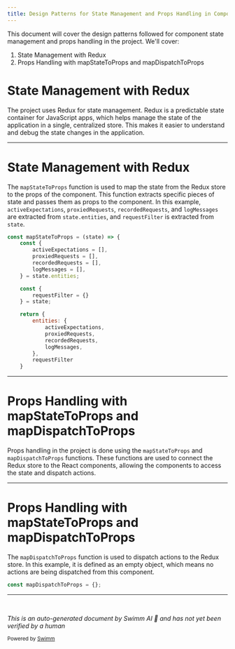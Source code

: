 ```yaml
---
title: Design Patterns for State Management and Props Handling in Components
---
```

This document will cover the design patterns followed for component state management and props handling in the project. We'll cover:

1. State Management with Redux
2. Props Handling with mapStateToProps and mapDispatchToProps

# State Management with Redux

The project uses Redux for state management. Redux is a predictable state container for JavaScript apps, which helps manage the state of the application in a single, centralized store. This makes it easier to understand and debug the state changes in the application.

<SwmSnippet path="/src/containers/Grid.js" line="87">

---

# State Management with Redux

The `mapStateToProps` function is used to map the state from the Redux store to the props of the component. This function extracts specific pieces of state and passes them as props to the component. In this example, `activeExpectations`, `proxiedRequests`, `recordedRequests`, and `logMessages` are extracted from `state.entities`, and `requestFilter` is extracted from `state`.

```javascript
const mapStateToProps = (state) => {
    const {
        activeExpectations = [],
        proxiedRequests = [],
        recordedRequests = [],
        logMessages = [],
    } = state.entities;

    const {
        requestFilter = {}
    } = state;

    return {
        entities: {
            activeExpectations,
            proxiedRequests,
            recordedRequests,
            logMessages,
        },
        requestFilter
    }
```

---

</SwmSnippet>

# Props Handling with mapStateToProps and mapDispatchToProps

Props handling in the project is done using the `mapStateToProps` and `mapDispatchToProps` functions. These functions are used to connect the Redux store to the React components, allowing the components to access the state and dispatch actions.

<SwmSnippet path="/src/containers/Grid.js" line="110">

---

# Props Handling with mapStateToProps and mapDispatchToProps

The `mapDispatchToProps` function is used to dispatch actions to the Redux store. In this example, it is defined as an empty object, which means no actions are being dispatched from this component.

```javascript
const mapDispatchToProps = {};
```

---

</SwmSnippet>

&nbsp;

*This is an auto-generated document by Swimm AI 🌊 and has not yet been verified by a human*

<SwmMeta version="3.0.0" repo-id="Z2l0aHViJTNBJTNBbW9ja3NlcnZlci11aSUzQSUzQVN3aW1tLURlbW8=" repo-name="mockserver-ui" doc-type="follow-up"><sup>Powered by [Swimm](/)</sup></SwmMeta>
